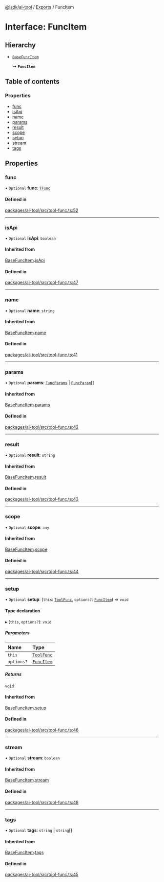 [@isdk/ai-tool](../README.md) / [Exports](../modules.md) / FuncItem

# Interface: FuncItem

## Hierarchy

- [`BaseFuncItem`](BaseFuncItem.md)

  ↳ **`FuncItem`**

## Table of contents

### Properties

- [func](FuncItem.md#func)
- [isApi](FuncItem.md#isapi)
- [name](FuncItem.md#name)
- [params](FuncItem.md#params)
- [result](FuncItem.md#result)
- [scope](FuncItem.md#scope)
- [setup](FuncItem.md#setup)
- [stream](FuncItem.md#stream)
- [tags](FuncItem.md#tags)

## Properties

### func

• `Optional` **func**: [`TFunc`](../modules.md#tfunc)

#### Defined in

[packages/ai-tool/src/tool-func.ts:52](https://github.com/isdk/ai-tool.js/blob/727ad337acba85b160efbc4d039daefcc8371127/src/tool-func.ts#L52)

___

### isApi

• `Optional` **isApi**: `boolean`

#### Inherited from

[BaseFuncItem](BaseFuncItem.md).[isApi](BaseFuncItem.md#isapi)

#### Defined in

[packages/ai-tool/src/tool-func.ts:47](https://github.com/isdk/ai-tool.js/blob/727ad337acba85b160efbc4d039daefcc8371127/src/tool-func.ts#L47)

___

### name

• `Optional` **name**: `string`

#### Inherited from

[BaseFuncItem](BaseFuncItem.md).[name](BaseFuncItem.md#name)

#### Defined in

[packages/ai-tool/src/tool-func.ts:41](https://github.com/isdk/ai-tool.js/blob/727ad337acba85b160efbc4d039daefcc8371127/src/tool-func.ts#L41)

___

### params

• `Optional` **params**: [`FuncParams`](FuncParams.md) \| [`FuncParam`](FuncParam.md)[]

#### Inherited from

[BaseFuncItem](BaseFuncItem.md).[params](BaseFuncItem.md#params)

#### Defined in

[packages/ai-tool/src/tool-func.ts:42](https://github.com/isdk/ai-tool.js/blob/727ad337acba85b160efbc4d039daefcc8371127/src/tool-func.ts#L42)

___

### result

• `Optional` **result**: `string`

#### Inherited from

[BaseFuncItem](BaseFuncItem.md).[result](BaseFuncItem.md#result)

#### Defined in

[packages/ai-tool/src/tool-func.ts:43](https://github.com/isdk/ai-tool.js/blob/727ad337acba85b160efbc4d039daefcc8371127/src/tool-func.ts#L43)

___

### scope

• `Optional` **scope**: `any`

#### Inherited from

[BaseFuncItem](BaseFuncItem.md).[scope](BaseFuncItem.md#scope)

#### Defined in

[packages/ai-tool/src/tool-func.ts:44](https://github.com/isdk/ai-tool.js/blob/727ad337acba85b160efbc4d039daefcc8371127/src/tool-func.ts#L44)

___

### setup

• `Optional` **setup**: (`this`: [`ToolFunc`](../classes/ToolFunc.md), `options?`: [`FuncItem`](FuncItem.md)) => `void`

#### Type declaration

▸ (`this`, `options?`): `void`

##### Parameters

| Name | Type |
| :------ | :------ |
| `this` | [`ToolFunc`](../classes/ToolFunc.md) |
| `options?` | [`FuncItem`](FuncItem.md) |

##### Returns

`void`

#### Inherited from

[BaseFuncItem](BaseFuncItem.md).[setup](BaseFuncItem.md#setup)

#### Defined in

[packages/ai-tool/src/tool-func.ts:46](https://github.com/isdk/ai-tool.js/blob/727ad337acba85b160efbc4d039daefcc8371127/src/tool-func.ts#L46)

___

### stream

• `Optional` **stream**: `boolean`

#### Inherited from

[BaseFuncItem](BaseFuncItem.md).[stream](BaseFuncItem.md#stream)

#### Defined in

[packages/ai-tool/src/tool-func.ts:48](https://github.com/isdk/ai-tool.js/blob/727ad337acba85b160efbc4d039daefcc8371127/src/tool-func.ts#L48)

___

### tags

• `Optional` **tags**: `string` \| `string`[]

#### Inherited from

[BaseFuncItem](BaseFuncItem.md).[tags](BaseFuncItem.md#tags)

#### Defined in

[packages/ai-tool/src/tool-func.ts:45](https://github.com/isdk/ai-tool.js/blob/727ad337acba85b160efbc4d039daefcc8371127/src/tool-func.ts#L45)
